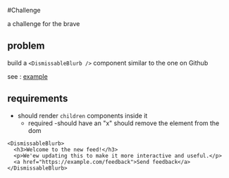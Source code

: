 #Challenge

a challenge for the brave

## problem

build a `<DismissableBlurb />` component similar to the one on Github

see : [example](https://www.dropbox.com/s/9d2sf7dw8w6ysu5/dismissable-blurb-github.png?dl=0)

## requirements

- should render `children` components inside it
  - required
    -should have an "x" should remove the element from the dom

```tsx
<DismissableBlurb>
  <h3>Welcome to the new feed!</h3>
  <p>We'ew updating this to make it more interactive and useful.</p>
  <a href="https://example.com/feedback">Send feedback</a>
</DismissableBlurb>
```
